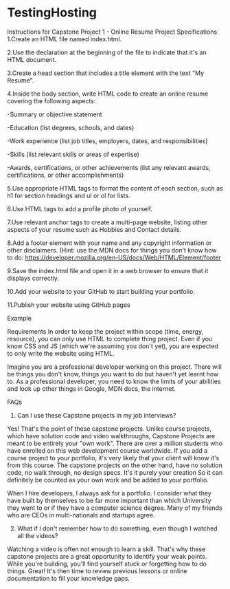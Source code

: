 # TestingHosting
Instructions for Capstone Project 1 - Online Resume
Project Specifications
1.Create an HTML file named index.html.

2.Use the <!DOCTYPE html> declaration at the beginning of the file to indicate that it's an HTML document.

3.Create a head section that includes a title element with the text "My Resume".

4.Inside the body section, write HTML code to create an online resume covering the following aspects:

-Summary or objective statement

-Education (list degrees, schools, and dates)

-Work experience (list job titles, employers, dates, and responsibilities)

-Skills (list relevant skills or areas of expertise)

-Awards, certifications, or other achievements (list any relevant awards, certifications, or other accomplishments)

5.Use appropriate HTML tags to format the content of each section, such as h1 for section headings and ul or ol for lists.

6.Use HTML tags to add a profile photo of yourself.

7.Use relevant anchor tags to create a multi-page website, listing other aspects of your resume such as Hobbies and Contact details.

8.Add a footer element with your name and any copyright information or other disclaimers. (Hint: use the MDN docs for things you don't know how to do: https://developer.mozilla.org/en-US/docs/Web/HTML/Element/footer

9.Save the index.html file and open it in a web browser to ensure that it displays correctly.

10.Add your website to your GitHub to start building your portfolio.

11.Publish your website using GitHub pages


Example




Requirements
In order to keep the project within scope (time, energy, resource), you can only use HTML to complete thing project. Even if you know CSS and JS (which we're assuming you don't yet), you are expected to only write the website using HTML.

Imagine you are a professional developer working on this project. There will be things you don't know, things you want to do but haven't yet learnt how to. As a professional developer, you need to know the limits of your abilities and look up other things in Google, MDN docs, the internet.



FAQs
1. Can I use these Capstone projects in my job interviews?

Yes! That's the point of these capstone projects. Unlike course projects, which have solution code and video walkthroughs, Capstone Projects are meant to be entirely your "own work". There are over a million students who have enrolled on this web development course worldwide. If you add a course project to your portfolio, it's very likely that your client will know it's from this course. The capstone projects on the other hand, have no solution code, no walk through, no design specs. It's it purely your creation So it can definitely be counted as your own work and be added to your portfolio.

When I hire developers, I always ask for a portfolio. I consider what they have built by themselves to be far more important than which University they went to or if they have a computer science degree. Many of my friends who are CEOs in multi-nationals and startups agree.



2. What if I don't remember how to do something, even though I watched all the videos?

Watching a video is often not enough to learn a skill. That's why these capstone projects are a great opportunity to identify your weak points. While you're building, you'll find yourself stuck or forgetting how to do things. Great! It's then time to review previous lessons or online documentation to fill your knowledge gaps.

